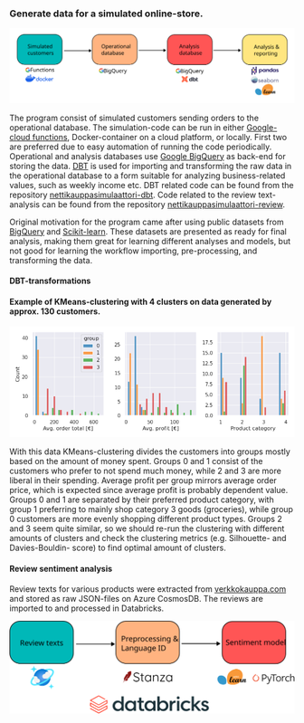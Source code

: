 ### Generate data for a simulated online-store. 

<img src="readme_assets/project_outline.svg" width="800"/>

The program consist of simulated customers sending 
orders to the operational database.
The simulation-code can be run in either 
[Google-cloud functions](https://cloud.google.com/functions/),
Docker-container on a cloud platform, or locally. 
First two are preferred due to easy automation of running 
the code periodically. Operational and analysis databases 
use [Google BigQuery](https://cloud.google.com/bigquery/)
as back-end for storing the data. 
[DBT](https://www.getdbt.com/) is used for importing and 
transforming the raw data in the operational database to a form 
suitable for analyzing business-related values, such as weekly income etc.
DBT related code can be found from the repository 
[nettikauppasimulaattori-dbt](https://github.com/jamakoiv/nettikauppasimulaattori_dbt).
Code related to the review text-analysis can be found from the repository
[nettikauppasimulaattori-review](https://github.com/jamakoiv/nettikauppasimulaattori_reviews).

Original motivation for the program came after using public datasets from
[BigQuery](https://cloud.google.com/bigquery/public-data/) and
[Scikit-learn](https://scikit-learn.org/stable/datasets.html).
These datasets are presented as ready for final analysis, making them
great for learning different analyses and models, but not good for learning
the workflow importing, pre-processing, and transforming the data.

#### DBT-transformations

#### Example of KMeans-clustering with 4 clusters on data generated by approx. 130 customers. 
<img src="readme_assets/histograms.png" width="800">

With this data KMeans-clustering divides the customers into groups mostly
based on the amount of money spent. Groups 0 and 1 consist of the
customers who prefer to not spend much money, while 2 and 3 are more 
liberal in their spending. Average profit per group mirrors average 
order price, which is expected since average profit is 
probably dependent value. 
Groups 0 and 1 are separated by their preferred product category, with
group 1 preferring to mainly shop category 3 goods (groceries), while
group 0 customers are more evenly shopping different product types.
Groups 2 and 3 seem quite similar, so we should re-run the clustering with
different amounts of clusters and check the clustering metrics 
(e.g. Silhouette- and Davies-Bouldin- score) to find optimal amount of clusters.

#### Review sentiment analysis

Review texts for various products were extracted from 
[verkkokauppa.com](https://www.verkkokauppa.com) and stored as raw JSON-files
on Azure CosmosDB. The reviews are imported to and processed in Databricks.

<img src="readme_assets/reviews_outline.svg" width="650">

